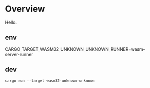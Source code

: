 # Overview

Hello.

## env

CARGO_TARGET_WASM32_UNKNOWN_UNKNOWN_RUNNER=wasm-server-runner

## dev

`cargo run --target wasm32-unknown-unknown`
